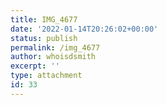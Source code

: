 ```yaml
---
title: IMG_4677
date: '2022-01-14T20:26:02+00:00'
status: publish
permalink: /img_4677
author: whoisdsmith
excerpt: ''
type: attachment
id: 33
---
```

<!DOCTYPE html PUBLIC "-//W3C//DTD HTML 4.0 Transitional//EN" "http://www.w3.org/TR/REC-html40/loose.dtd">
<?xml encoding="UTF-8">
